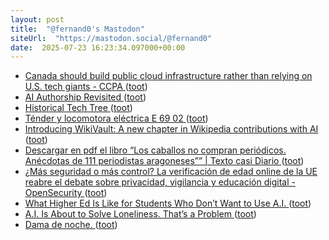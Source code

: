 ```yaml
---
layout: post
title:  "@fernand0's Mastodon"
siteUrl:  "https://mastodon.social/@fernand0"
date:  2025-07-23 16:23:34.097000+00:00
---
```

*  [Canada should build public cloud infrastructure rather than relying on U.S. tech giants - CCPA ](https://www.policyalternatives.ca/news-research/canada-should-build-public-cloud-infrastructure-rather-than-relying-on-u-s-tech-giants) ([toot](https://mastodon.social/@fernand0/114903470184175063))
*  [AI Authorship Revisited ](https://cacm.acm.org/opinion/ai-authorship-revisited) ([toot](https://mastodon.social/@fernand0/114903166654421533))
*  [Historical Tech Tree ](https://www.historicaltechtree.com) ([toot](https://mastodon.social/@fernand0/114903002031684350))
*  [Ténder y locomotora eléctrica E 69 02 ](https://www.flickr.com/photos/fernand0/54636735134) ([toot](https://mastodon.social/@fernand0/114902376302862815))
*  [Introducing WikiVault: A new chapter in Wikipedia contributions with AI ](https://diff.wikimedia.org/2025/07/15/introducing-wikivault-a-new-chapter-in-wikipedia-contributions-with-ai) ([toot](https://mastodon.social/@fernand0/114902316938487028))
*  [Descargar en pdf el libro “Los caballos no compran periódicos. Anécdotas de 111 periodistas aragoneses”” \| Texto casi Diario ](http://www.gistain.net/descargar-en-pdf-el-libro-los-caballos-no-compran-periodicos-anecdotas-de-111-periodistas-aragoneses) ([toot](https://mastodon.social/@fernand0/114902051187153511))
*  [¿Más seguridad o más control? La verificación de edad online de la UE reabre el debate sobre privacidad, vigilancia y educación digital - OpenSecurity ](https://www.opensecurity.es/mas-seguridad-o-mas-control-la-verificacion-de-edad-online-de-la-ue-reabre-el-debate-sobre-privacidad-vigilancia-y-educacion-digital) ([toot](https://mastodon.social/@fernand0/114901811035705779))
*  [What Higher Ed Is Like for Students Who Don’t Want to Use A.I. ](https://slate.com/life/2025/07/ai-college-cheating-gemini-chatgpt-students-policy.htm) ([toot](https://mastodon.social/@fernand0/114901591247460186))
*  [A.I. Is About to Solve Loneliness. That’s a Problem ](https://www.newyorker.com/magazine/2025/07/21/ai-is-about-to-solve-loneliness-thats-a-proble) ([toot](https://mastodon.social/@fernand0/114900012487202553))
*  [Dama de noche. ](https://avecesunafoto.wordpress.com/2025/07/22/dama-de-noche) ([toot](https://mastodon.social/@fernand0/114899915682774724))
